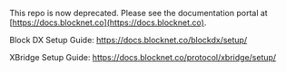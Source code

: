 This repo is now deprecated. Please see the documentation portal at [https://docs.blocknet.co](https://docs.blocknet.co).

Block DX Setup Guide:
https://docs.blocknet.co/blockdx/setup/

XBridge Setup Guide:
https://docs.blocknet.co/protocol/xbridge/setup/
